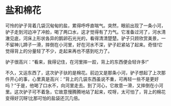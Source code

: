 # 盐和棉花

可怜的驴子背着几袋沉甸甸的盐，累得呼呼直喘气。突然，眼前出现了一条小河，驴子走到河边冲了冲脸，喝了两口水，这才觉得有了力气。它准备过河了，河水清澈见底，河床上形状各异的鹅卵石光光的，看得清清楚楚。驴子只顾欣赏美景，一不留神儿蹄子一滑，摔倒在小河里，好在河水不深，驴子赶紧站了起来。奇怪!它觉得背上的分量轻了不少，走起来再也不感到吃力了。 

驴子很高兴：“看来，我得记住，在河里摔一跤，背上的东西便会轻许多!” 

不久，又运东西了，这次驴子驮的是棉花。前边又是那条小河，驴子想起了上次那件开心的事，心里真是高兴：“背上的几袋东西虽说不重，可再轻一些不是更好吗？”于是，他喝了口水不，向河里走去。到了河心，它故意一滑，又摔倒在小河里。这次驴子可不着急，它故意慢腾腾地站了起来，哎呀，太可怕了，背上的棉花变得好沉呀!比那可怕的盐袋还沉几倍。
 